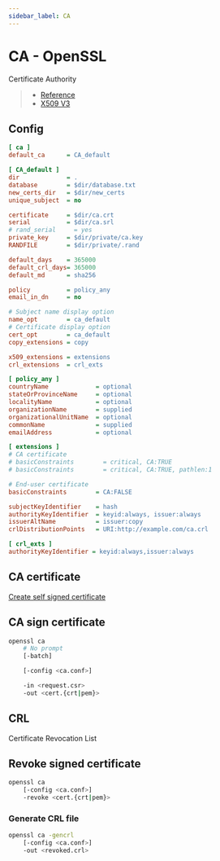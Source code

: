 ```yaml
---
sidebar_label: CA
---
```


# CA - OpenSSL

Certificate Authority

> - [Reference](https://www.openssl.org/docs/manmaster/man1/openssl-ca.html)
> - [X509 V3](https://www.openssl.org/docs/manmaster/man5/x509v3_config.html)

## Config

```ini
[ ca ]
default_ca      = CA_default

[ CA_default ]
dir             = .
database        = $dir/database.txt
new_certs_dir   = $dir/new_certs
unique_subject  = no

certificate     = $dir/ca.crt
serial          = $dir/ca.srl
# rand_serial     = yes
private_key     = $dir/private/ca.key
RANDFILE        = $dir/private/.rand

default_days    = 365000
default_crl_days= 365000
default_md      = sha256

policy          = policy_any
email_in_dn     = no

# Subject name display option
name_opt        = ca_default
# Certificate display option
cert_opt        = ca_default
copy_extensions = copy

x509_extensions = extensions
crl_extensions  = crl_exts

[ policy_any ]
countryName             = optional
stateOrProvinceName     = optional
localityName            = optional
organizationName        = supplied
organizationalUnitName  = optional
commonName              = supplied
emailAddress            = optional

[ extensions ]
# CA certificate
# basicConstraints        = critical, CA:TRUE
# basicConstraints        = critical, CA:TRUE, pathlen:1

# End-user certificate
basicConstraints        = CA:FALSE

subjectKeyIdentifier    = hash
authorityKeyIdentifier  = keyid:always, issuer:always
issuerAltName           = issuer:copy
crlDistributionPoints   = URI:http://example.com/ca.crl

[ crl_exts ]
authorityKeyIdentifier = keyid:always,issuer:always
```

## CA certificate

[Create self signed certificate](CSR.md#self-signed-certificate)

## CA sign certificate

```bash
openssl ca
    # No prompt
    [-batch]

    [-config <ca.conf>]

    -in <request.csr>
    -out <cert.{crt|pem}>
```

## CRL

Certificate Revocation List

## Revoke signed certificate

```bash
openssl ca
    [-config <ca.conf>]
    -revoke <cert.{crt|pem}>
```

### Generate CRL file

```bash
openssl ca -gencrl
    [-config <ca.conf>]
    -out <revoked.crl>
```

